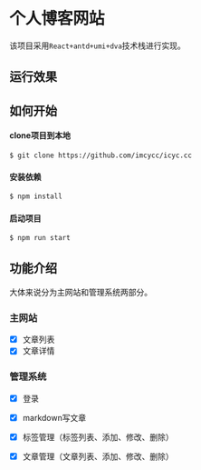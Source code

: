 # 个人博客网站

该项目采用`React+antd+umi+dva`技术栈进行实现。

## 运行效果

## 如何开始

#### clone项目到本地

```git
$ git clone https://github.com/imcycc/icyc.cc
```

#### 安装依赖

```bash
$ npm install
```

#### 启动项目

```bash
$ npm run start
```

## 功能介绍

大体来说分为主网站和管理系统两部分。

### 主网站

+ [x] 文章列表
+ [x] 文章详情

### 管理系统

+ [x] 登录
+ [x] markdown写文章
+ [x] 标签管理（标签列表、添加、修改、删除）
+ [x] 文章管理（文章列表、添加、修改、删除）

